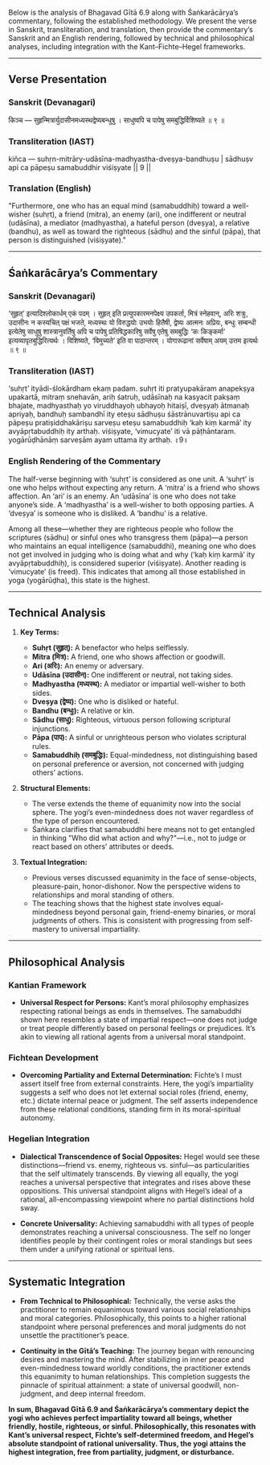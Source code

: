 Below is the analysis of Bhagavad Gītā 6.9 along with Śaṅkarācārya’s commentary, following the established methodology. We present the verse in Sanskrit, transliteration, and translation, then provide the commentary’s Sanskrit and an English rendering, followed by technical and philosophical analyses, including integration with the Kant–Fichte–Hegel frameworks.

---

## Verse Presentation

### Sanskrit (Devanagari)

किञ्च —
सुहृन्मित्रार्युदासीनमध्यस्थद्वेष्यबन्धुषु ।
साधुष्वपि च पापेषु समबुद्धिर्विशिष्यते ॥ ९ ॥

### Transliteration (IAST)

kiñca —
suhṛn-mitrāry-udāsīna-madhyastha-dveṣya-bandhuṣu |
sādhuṣv api ca pāpeṣu samabuddhir viśiṣyate || 9 ||

### Translation (English)

"Furthermore, one who has an equal mind (samabuddhiḥ) toward a well-wisher (suhṛt), a friend (mitra), an enemy (ari), one indifferent or neutral (udāsīna), a mediator (madhyastha), a hateful person (dveṣya), a relative (bandhu), as well as toward the righteous (sādhu) and the sinful (pāpa), that person is distinguished (viśiṣyate)."

---

## Śaṅkarācārya’s Commentary

### Sanskrit (Devanagari)

‘सुहृत्’ इत्यादिश्लोकार्धम् एकं पदम् । सुहृत् इति प्रत्युपकारमनपेक्ष्य उपकर्ता, मित्रं स्नेहवान्, अरिः शत्रुः, उदासीनः न कस्यचित् पक्षं भजते, मध्यस्थः यो विरुद्धयोः उभयोः हितैषी, द्वेष्यः आत्मनः अप्रियः, बन्धुः सम्बन्धी इत्येतेषु साधुषु शास्त्रानुवर्तिषु अपि च पापेषु प्रतिषिद्धकारिषु सर्वेषु एतेषु समबुद्धिः ‘कः किङ्कर्मा’ इत्यव्यापृतबुद्धिरित्यर्थः । विशिष्यते, ‘विमुच्यते’ इति वा पाठान्तरम् । योगारूढानां सर्वेषाम् अयम् उत्तम इत्यर्थः ॥ ९ ॥

### Transliteration (IAST)

‘suhṛt’ ityādi-ślokārdham ekaṃ padam. suhṛt iti pratyupakāram anapekṣya upakartā, mitraṃ snehavān, ariḥ śatruḥ, udāsīnaḥ na kasyacit pakṣaṃ bhajate, madhyasthaḥ yo viruddhayoḥ ubhayoḥ hitaiṣī, dveṣyaḥ ātmanaḥ apriyaḥ, bandhuḥ sambandhī ity eteṣu sādhuṣu śāstrānuvartiṣu api ca pāpeṣu pratiṣiddhakāriṣu sarveṣu eteṣu samabuddhiḥ ‘kaḥ kiṃ karmā’ ity avyāpṛtabuddhiḥ ity arthaḥ. viśiṣyate, ‘vimucyate’ iti vā pāṭhāntaram. yogārūḍhānāṃ sarveṣām ayam uttama ity arthaḥ. ॥9॥

### English Rendering of the Commentary

The half-verse beginning with ‘suhṛt’ is considered as one unit. A ‘suhṛt’ is one who helps without expecting any return. A ‘mitra’ is a friend who shows affection. An ‘ari’ is an enemy. An ‘udāsīna’ is one who does not take anyone’s side. A ‘madhyastha’ is a well-wisher to both opposing parties. A ‘dveṣya’ is someone who is disliked. A ‘bandhu’ is a relative.

Among all these—whether they are righteous people who follow the scriptures (sādhu) or sinful ones who transgress them (pāpa)—a person who maintains an equal intelligence (samabuddhi), meaning one who does not get involved in judging who is doing what and why (‘kaḥ kiṃ karmā’ ity avyāpṛtabuddhiḥ), is considered superior (viśiṣyate). Another reading is ‘vimucyate’ (is freed). This indicates that among all those established in yoga (yogārūḍha), this state is the highest.

---

## Technical Analysis

1. **Key Terms:**
   - **Suhṛt (सुहृत्):** A benefactor who helps selflessly.
   - **Mitra (मित्र):** A friend, one who shows affection or goodwill.
   - **Ari (अरिः):** An enemy or adversary.
   - **Udāsīna (उदासीन):** One indifferent or neutral, not taking sides.
   - **Madhyastha (मध्यस्थ):** A mediator or impartial well-wisher to both sides.
   - **Dveṣya (द्वेष्य):** One who is disliked or hateful.
   - **Bandhu (बन्धुः):** A relative or kin.
   - **Sādhu (साधु):** Righteous, virtuous person following scriptural injunctions.
   - **Pāpa (पाप):** A sinful or unrighteous person who violates scriptural rules.
   - **Samabuddhiḥ (समबुद्धिः):** Equal-mindedness, not distinguishing based on personal preference or aversion, not concerned with judging others’ actions.

2. **Structural Elements:**
   - The verse extends the theme of equanimity now into the social sphere. The yogi’s even-mindedness does not waver regardless of the type of person encountered.
   - Śaṅkara clarifies that samabuddhi here means not to get entangled in thinking "Who did what action and why?"—i.e., not to judge or react based on others’ attributes or deeds.

3. **Textual Integration:**
   - Previous verses discussed equanimity in the face of sense-objects, pleasure-pain, honor-dishonor. Now the perspective widens to relationships and moral standing of others.
   - The teaching shows that the highest state involves equal-mindedness beyond personal gain, friend-enemy binaries, or moral judgments of others. This is consistent with progressing from self-mastery to universal impartiality.

---

## Philosophical Analysis

### Kantian Framework

- **Universal Respect for Persons:**
  Kant’s moral philosophy emphasizes respecting rational beings as ends in themselves. The samabuddhi shown here resembles a state of impartial respect—one does not judge or treat people differently based on personal feelings or prejudices. It’s akin to viewing all rational agents from a universal moral standpoint.

### Fichtean Development

- **Overcoming Partiality and External Determination:**
  Fichte’s I must assert itself free from external constraints. Here, the yogi’s impartiality suggests a self who does not let external social roles (friend, enemy, etc.) dictate internal peace or judgment. The self asserts independence from these relational conditions, standing firm in its moral-spiritual autonomy.

### Hegelian Integration

- **Dialectical Transcendence of Social Opposites:**
  Hegel would see these distinctions—friend vs. enemy, righteous vs. sinful—as particularities that the self ultimately transcends. By viewing all equally, the yogi reaches a universal perspective that integrates and rises above these oppositions. This universal standpoint aligns with Hegel’s ideal of a rational, all-encompassing viewpoint where no partial distinctions hold sway.

- **Concrete Universality:**
  Achieving samabuddhi with all types of people demonstrates reaching a universal consciousness. The self no longer identifies people by their contingent roles or moral standings but sees them under a unifying rational or spiritual lens.

---

## Systematic Integration

- **From Technical to Philosophical:**
  Technically, the verse asks the practitioner to remain equanimous toward various social relationships and moral categories. Philosophically, this points to a higher rational standpoint where personal preferences and moral judgments do not unsettle the practitioner’s peace.

- **Continuity in the Gītā’s Teaching:**
  The journey began with renouncing desires and mastering the mind. After stabilizing in inner peace and even-mindedness toward worldly conditions, the practitioner extends this equanimity to human relationships. This completion suggests the pinnacle of spiritual attainment: a state of universal goodwill, non-judgment, and deep internal freedom.

**In sum, Bhagavad Gītā 6.9 and Śaṅkarācārya’s commentary depict the yogi who achieves perfect impartiality toward all beings, whether friendly, hostile, righteous, or sinful. Philosophically, this resonates with Kant’s universal respect, Fichte’s self-determined freedom, and Hegel’s absolute standpoint of rational universality. Thus, the yogi attains the highest integration, free from partiality, judgment, or disturbance.**

